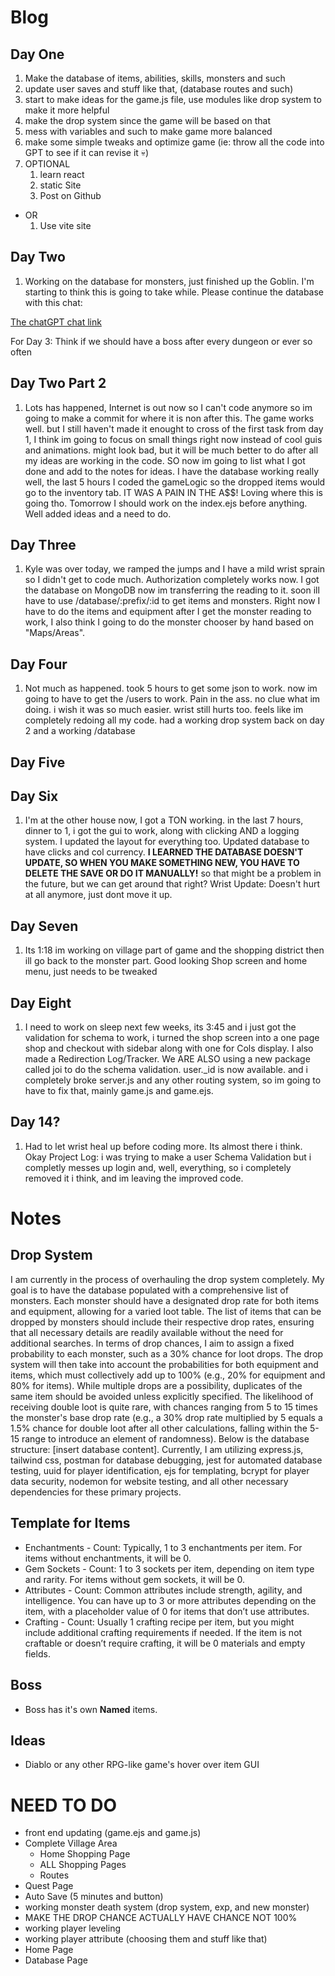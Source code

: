 # Blog

## Day One

1. Make the database of items, abilities, skills, monsters and such
2. update user saves and stuff like that, (database routes and such)
3. start to make ideas for the game.js file, use modules like drop system to make it more helpful
4. make the drop system since the game will be based on that
5. mess with variables and such to make game more balanced
6. make some simple tweaks and optimize game (ie: throw all the code into GPT to see if it can revise it :skull:)
7. OPTIONAL
    1. learn react
    2. static Site
    3. Post on Github
    
- OR
    1. Use vite site

## Day Two

1. Working on the database for monsters, just finished up the Goblin. I'm starting to think this is going to take while. Please continue the database with this chat:

[The chatGPT chat link](https://chatgpt.com/c/41246f33-8b1d-4b3e-8952-d5c6d936728a)

For Day 3: Think if we should have a boss after every dungeon or ever so often

## Day Two Part 2

1. Lots has happened, Internet is out now so I can't code anymore so im going to make a commit for where it is non after this. The game works well. but I still haven't made it enought to cross of the first task from day 1, I think im going to focus on small things right now instead of cool guis and animations. might look bad, but it will be much better to do after all my ideas are working in the code. SO now im going to list what I got done and add to the notes for ideas. I have the database working really well, the last 5 hours I coded the gameLogic so the dropped items would go to the inventory tab. IT WAS A PAIN IN THE A$$! Loving where this is going tho. Tomorrow I should work on the index.ejs before anything. Well added ideas and a need to do.

## Day Three

1. Kyle was over today, we ramped the jumps and I have a mild wrist sprain so I didn't get to code much. Authorization completely works now. I got the database on MongoDB now im transferring the reading to it. soon ill have to use /database/:prefix/:id to get items and monsters. Right now I have to do the items and equipment after I get the monster reading to work, I also think I going to do the monster chooser by hand based on "Maps/Areas".

## Day Four

1. Not much as happened. took 5 hours to get some json to work. now im going to have to get the /users to work. Pain in the ass. no clue what im doing. i wish it was so much easier. wrist still hurts too. feels like im completely redoing all my code. had a working drop system back on day 2 and a working /database

## Day Five

## Day Six

1. I'm at the other house now, I got a TON working. in the last 7 hours, dinner to 1, i got the gui to work, along with clicking AND a logging system. I updated the layout for everything too. Updated database to have clicks and col currency. **I LEARNED THE DATABASE DOESN'T UPDATE, SO WHEN YOU MAKE SOMETHING NEW, YOU HAVE TO DELETE THE SAVE OR DO IT MANUALLY!** so that might be a problem in the future, but we can get around that right? Wrist Update: Doesn't hurt at all anymore, just dont move it up.

## Day Seven

1. Its 1:18 im working on village part of game and the shopping district then ill go back to the monster part. Good looking Shop screen and home menu, just needs to be tweaked

## Day Eight

1. I need to work on sleep next few weeks, its 3:45 and i just got the validation for schema to work, i turned the shop screen into a one page shop and checkout with sidebar along with one for Cols display. I also made a Redirection Log/Tracker. We ARE ALSO using a new package called joi to do the schema validation. user._id is now available. and i completely broke server.js and any other routing system, so im going to have to fix that, mainly game.js and game.ejs.

## Day 14?

1. Had to let wrist heal up before coding more. Its almost there i think. Okay Project Log: i was trying to make a user Schema Validation but i completly messes up login and, well, everything, so i completely removed it i think, and im leaving the improved code.

# Notes

## Drop System

   I am currently in the process of overhauling the drop system completely. My goal is to have the database populated with a comprehensive list of monsters. Each monster should have a designated drop rate for both items and equipment, allowing for a varied loot table. The list of items that can be dropped by monsters should include their respective drop rates, ensuring that all necessary details are readily available without the need for additional searches. In terms of drop chances, I aim to assign a fixed probability to each monster, such as a 30% chance for loot drops. The drop system will then take into account the probabilities for both equipment and items, which must collectively add up to 100% (e.g., 20% for equipment and 80% for items). While multiple drops are a possibility, duplicates of the same item should be avoided unless explicitly specified. The likelihood of receiving double loot is quite rare, with chances ranging from 5 to 15 times the monster's base drop rate (e.g., a 30% drop rate multiplied by 5 equals a 1.5% chance for double loot after all other calculations, falling within the 5-15 range to introduce an element of randomness). Below is the database structure: [insert database content]. Currently, I am utilizing express.js, tailwind css, postman for database debugging, jest for automated database testing, uuid for player identification, ejs for templating, bcrypt for player data security, nodemon for website testing, and all other necessary dependencies for these primary projects.

## Template for Items

- Enchantments -
 Count: Typically, 1 to 3 enchantments per item. For items without enchantments,  it will be 0.
- Gem Sockets -
 Count: 1 to 3 sockets per item, depending on item type and rarity. For items  without gem sockets, it will be 0.
- Attributes -
 Count: Common attributes include strength, agility, and intelligence. You can  have up to 3 or more attributes depending on the item, with a placeholder value  of 0 for items that don’t use attributes.
- Crafting -
 Count: Usually 1 crafting recipe per item, but you might include additional  crafting requirements if needed. If the item is not craftable or doesn’t require  crafting, it will be 0 materials and empty fields.

## Boss

- Boss has it's own **Named** items.

## Ideas

- Diablo or any other RPG-like game's hover over item GUI

# **NEED TO DO**

- front end updating (game.ejs and game.js)
- Complete Village Area
  - Home Shopping Page
  - ALL Shopping Pages
  - Routes
- Quest Page
- Auto Save (5 minutes and button)
- working monster death system (drop system, exp, and new monster)
- MAKE THE DROP CHANCE ACTUALLY HAVE CHANCE NOT 100%
- working player leveling
- working player attribute (choosing them and stuff like that)
- Home Page
- Database Page
